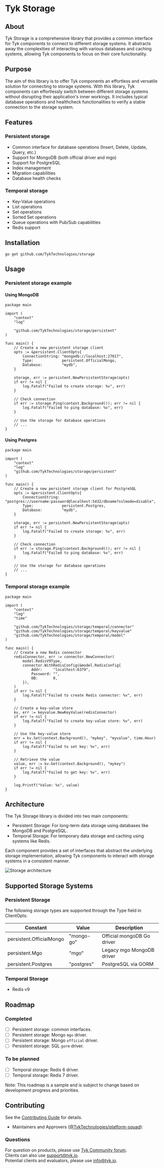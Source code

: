 # Tyk Storage 

## About
Tyk Storage is a comprehensive library that provides a common interface for Tyk components to connect to different storage systems. 
It abstracts away the complexities of interacting with various databases and caching systems, allowing Tyk components to focus on their core functionality.
  
## Purpose
The aim of this library is to offer Tyk components an effortless and versatile solution for connecting to storage systems. 
With this library, Tyk components can effortlessly switch between different storage systems without disrupting their application's inner workings. 
It includes typical database operations and healthcheck functionalities to verify a stable connection to the storage system.

## Features

### Persistent storage
- Common interface for database operations (Insert, Delete, Update, Query, etc.)
- Support for MongoDB (both official driver and mgo)
- Support for PostgreSQL
- Index management
- Migration capabilities
- Database health checks

### Temporal storage
- Key-Value operations
- List operations
- Set operations
- Sorted Set operations
- Queue operations with Pub/Sub capabilities
- Redis support

## Installation
`go get github.com/TykTechnologies/storage`

## Usage

### Persistent storage example

#### Using MongoDB
```
package main

import (
    "context"
    "log"
    
    "github.com/TykTechnologies/storage/persistent"
)

func main() {
    // Create a new persistent storage client
    opts := &persistent.ClientOpts{
        ConnectionString: "mongodb://localhost:27017",
        Type:             persistent.OfficialMongo,
        Database:         "mydb",
    }
    
    storage, err := persistent.NewPersistentStorage(opts)
    if err != nil {
        log.Fatalf("Failed to create storage: %v", err)
    }
    
    // Check connection
    if err := storage.Ping(context.Background()); err != nil {
        log.Fatalf("Failed to ping database: %v", err)
    }
    
    // Use the storage for database operations
    // ...
}
```
#### Using Postgres

```
package main

import (
    "context"
    "log"
    "github.com/TykTechnologies/storage/persistent"
)

func main() {
    // Create a new persistent storage client for PostgreSQL
    opts := &persistent.ClientOpts{
        ConnectionString: "postgres://username:password@localhost:5432/dbname?sslmode=disable",
        Type:             persistent.Postgres,
        Database:         "mydb",
    }

    storage, err := persistent.NewPersistentStorage(opts)
    if err != nil {
        log.Fatalf("Failed to create storage: %v", err)
    }
    
    // Check connection
    if err := storage.Ping(context.Background()); err != nil {
        log.Fatalf("Failed to ping database: %v", err)
    }
    
    // Use the storage for database operations
    // ...
}
```

### Temporal storage example

```
package main

import (
    "context"
    "log"
    "time"
    
    "github.com/TykTechnologies/storage/temporal/connector"
    "github.com/TykTechnologies/storage/temporal/keyvalue"
    "github.com/TykTechnologies/storage/temporal/model"
)

func main() {
    // Create a new Redis connector
    redisConnector, err := connector.NewConnector(
        model.RedisV9Type,
        connector.WithRedisConfig(&model.RedisConfig{
            Addr:     "localhost:6379",
            Password: "",
            DB:       0,
        }),
    )
    if err != nil {
        log.Fatalf("Failed to create Redis connector: %v", err)
    }
    
    // Create a key-value store
    kv, err := keyvalue.NewKeyValue(redisConnector)
    if err != nil {
        log.Fatalf("Failed to create key-value store: %v", err)
    }
    
    // Use the key-value store
    err = kv.Set(context.Background(), "mykey", "myvalue", time.Hour)
    if err != nil {
        log.Fatalf("Failed to set key: %v", err)
    }
    
    // Retrieve the value
    value, err := kv.Get(context.Background(), "mykey")
    if err != nil {
        log.Fatalf("Failed to get key: %v", err)
    }
    
    log.Printf("Value: %s", value)
}
```

## Architecture

The Tyk Storage library is divided into two main components:

- Persistent Storage: For long-term data storage using databases like MongoDB and PostgreSQL.
- Temporal Storage: For temporary data storage and caching using systems like Redis.

Each component provides a set of interfaces that abstract the underlying storage implementation, allowing Tyk components to interact with storage systems in a consistent manner.

![Storage architecture](docs/storage.png)

## Supported Storage Systems

### Persistent Storage
The following storage types are supported through the Type field in ClientOpts:

| Constant                 | Value      | Description                  |
|--------------------------|------------|------------------------------|
| persistent.OfficialMongo | "mongo-go" | Official mongoDB Go driver   |
| persistent.Mgo           | "mgo"      | Legacy mgo MongoDB driver    |
| persistent.Postgres      | "postgres" | PostgreSQL via GORM          |

### Temporal Storage
- Redis v9

## Roadmap
### Completed
- [ ] Persistent storage: common interfaces.
- [ ] Persistent storage: Mongo `mgo` driver.
- [ ] Persistent storage: Mongo `official` driver.
- [ ] Persistent storage: SQL `gorm` driver.

### To be planned

- [ ] Temporal storage: Redis 6 driver.
- [ ] Temporal storage: Redis 7 driver.

Note: This roadmap is a sample and is subject to change based on development progress and priorities.
  
## Contributing

See the [Contributing Guide](CONTRIBUTING.md) for details.

- Maintainers and Approvers ([@TykTechnologies/platform-squad](https://github.com/orgs/TykTechnologies/teams/platform-squad)):
  
### Questions
For question on products, please use [Tyk Community forum](https://community.tyk.io/).
  <br>
Clients can also use support@tyk.io.
   <br>
Potential clients and evaluators, please use info@tyk.io.

  
